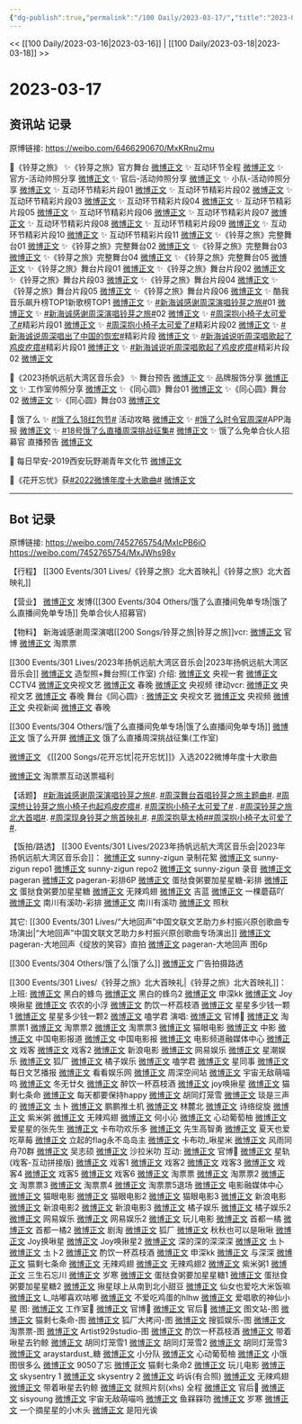 ```yaml
---
{"dg-publish":true,"permalink":"/100 Daily/2023-03-17/","title":"2023-03-17","created":"2023-03-17T21:16:09.547+08:00","updated":"2023-03-24T15:04:35.681+08:00"}
---
```



<< [[100 Daily/2023-03-16\|2023-03-16]] | [[100 Daily/2023-03-18\|2023-03-18]] >>

# 2023-03-17

## 资讯站 记录

原博链接: https://weibo.com/6466290670/MxKRnu2mu

🌟《铃芽之旅》
✨《铃芽之旅》官方舞台 [微博正文](https://weibo.com/6466290670/4880351384833291)
✨ 互动环节全程 [微博正文](https://weibo.com/6466290670/4880419264140266)
✨ 官方-活动帅照分享 [微博正文](https://weibo.com/6466290670/4880428463556194)
✨ 官后-活动帅照分享 [微博正文](https://weibo.com/6466290670/4880428895044815)
✨ 小队-活动帅照分享 [微博正文](https://weibo.com/6466290670/4880417788793743)
✨ 互动环节精彩片段01 [微博正文](https://weibo.com/6466290670/4880348490241669)
✨ 互动环节精彩片段02 [微博正文](https://weibo.com/6466290670/4880348792229981)
✨ 互动环节精彩片段03 [微博正文](https://weibo.com/6466290670/4880349329100344)
✨ 互动环节精彩片段04 [微博正文](https://weibo.com/6466290670/4880353648967915)
✨ 互动环节精彩片段05 [微博正文](https://weibo.com/6466290670/4880354131051880)
✨ 互动环节精彩片段06 [微博正文](https://weibo.com/6466290670/4880363123903383)
✨ 互动环节精彩片段07 [微博正文](https://weibo.com/6466290670/4880363774544821)
✨ 互动环节精彩片段08 [微博正文](https://weibo.com/6466290670/4880364802153738)
✨ 互动环节精彩片段09 [微博正文](https://weibo.com/6466290670/4880374783804742)
✨ 互动环节精彩片段10 [微博正文](https://weibo.com/6466290670/4880375412690987)
✨ 互动环节精彩片段11 [微博正文](https://weibo.com/6466290670/4880403343869601)
✨《铃芽之旅》完整舞台01 [微博正文](https://weibo.com/6466290670/4880335509395611)
✨《铃芽之旅》完整舞台02 [微博正文](https://weibo.com/6466290670/4880347667891993)
✨《铃芽之旅》完整舞台03 [微博正文](https://weibo.com/6466290670/4880349169718674)
✨《铃芽之旅》完整舞台04 [微博正文](https://weibo.com/6466290670/4880354337359109)
✨《铃芽之旅》完整舞台05 [微博正文](https://weibo.com/6466290670/4880434901551701)
✨《铃芽之旅》舞台片段01 [微博正文](https://weibo.com/6466290670/4880331972543335)
✨《铃芽之旅》舞台片段02 [微博正文](https://weibo.com/6466290670/4880334954962205)
✨《铃芽之旅》舞台片段03 [微博正文](https://weibo.com/6466290670/4880336934408031)
✨《铃芽之旅》舞台片段04 [微博正文](https://weibo.com/6466290670/4880340176345683)
✨《铃芽之旅》舞台片段05 [微博正文](https://weibo.com/6466290670/4880340461557536)
✨《铃芽之旅》舞台片段06 [微博正文](https://weibo.com/6466290670/4880377606574397)
✨ 酷我音乐飙升榜TOP1新歌榜TOP1
[微博正文](https://weibo.com/6466290670/4880306182029800)
✨ [#新海诚感谢周深演唱铃芽之旅#](https://s.weibo.com/weibo?q=%23%E6%96%B0%E6%B5%B7%E8%AF%9A%E6%84%9F%E8%B0%A2%E5%91%A8%E6%B7%B1%E6%BC%94%E5%94%B1%E9%93%83%E8%8A%BD%E4%B9%8B%E6%97%85%23)01
[微博正文](https://weibo.com/6466290670/4880293716560603)
✨ [#新海诚感谢周深演唱铃芽之旅#](https://s.weibo.com/weibo?q=%23%E6%96%B0%E6%B5%B7%E8%AF%9A%E6%84%9F%E8%B0%A2%E5%91%A8%E6%B7%B1%E6%BC%94%E5%94%B1%E9%93%83%E8%8A%BD%E4%B9%8B%E6%97%85%23)02
[微博正文](https://weibo.com/6466290670/4880292386701999)
✨ [#周深抱小椅子太可爱了#](https://s.weibo.com/weibo?q=%23%E5%91%A8%E6%B7%B1%E6%8A%B1%E5%B0%8F%E6%A4%85%E5%AD%90%E5%A4%AA%E5%8F%AF%E7%88%B1%E4%BA%86%23)精彩片段01
[微博正文](https://weibo.com/6466290670/4880335085766676)
✨ [#周深抱小椅子太可爱了#](https://s.weibo.com/weibo?q=%23%E5%91%A8%E6%B7%B1%E6%8A%B1%E5%B0%8F%E6%A4%85%E5%AD%90%E5%A4%AA%E5%8F%AF%E7%88%B1%E4%BA%86%23)精彩片段02
[微博正文](https://weibo.com/6466290670/4880348062951170)
✨ [#新海诚说周深唱出了中国的恢宏#](https://s.weibo.com/weibo?q=%23%E6%96%B0%E6%B5%B7%E8%AF%9A%E8%AF%B4%E5%91%A8%E6%B7%B1%E5%94%B1%E5%87%BA%E4%BA%86%E4%B8%AD%E5%9B%BD%E7%9A%84%E6%81%A2%E5%AE%8F%23)精彩片段
[微博正文](https://weibo.com/6466290670/4880338453531739)
✨ [#新海诚说听周深唱歌起了鸡皮疙瘩#](https://s.weibo.com/weibo?q=%23%E6%96%B0%E6%B5%B7%E8%AF%9A%E8%AF%B4%E5%90%AC%E5%91%A8%E6%B7%B1%E5%94%B1%E6%AD%8C%E8%B5%B7%E4%BA%86%E9%B8%A1%E7%9A%AE%E7%96%99%E7%98%A9%23)精彩片段01
[微博正文](https://weibo.com/6466290670/4880339115973210)
✨ [#新海诚说听周深唱歌起了鸡皮疙瘩#](https://s.weibo.com/weibo?q=%23%E6%96%B0%E6%B5%B7%E8%AF%9A%E8%AF%B4%E5%90%AC%E5%91%A8%E6%B7%B1%E5%94%B1%E6%AD%8C%E8%B5%B7%E4%BA%86%E9%B8%A1%E7%9A%AE%E7%96%99%E7%98%A9%23)精彩片段02
[微博正文](https://weibo.com/6466290670/4880343368992157)

🌟《2023扬帆远航大湾区音乐会》
✨ 舞台预告 [微博正文](https://weibo.com/6466290670/4880322782564599)
✨ 品牌服饰分享 [微博正文](https://weibo.com/6466290670/4880428471687659)
✨ 工作室帅照分享 [微博正文](https://weibo.com/6466290670/4880410788757962)
✨《同心圆》舞台01 [微博正文](https://weibo.com/6466290670/4880411211071517)
✨《同心圆》舞台02 [微博正文](https://weibo.com/6466290670/4880402408017759)
✨《同心圆》舞台03 [微博正文](https://weibo.com/6466290670/4880402889839721)

🌟 饿了么
✨ [#饿了么18红包节#](https://s.weibo.com/weibo?q=%23%E9%A5%BF%E4%BA%86%E4%B9%8818%E7%BA%A2%E5%8C%85%E8%8A%82%23) 活动攻略 [微博正文](https://weibo.com/6466290670/4880339907908731)
✨ [#饿了么时令官周深#](https://s.weibo.com/weibo?q=%23%E9%A5%BF%E4%BA%86%E4%B9%88%E6%97%B6%E4%BB%A4%E5%AE%98%E5%91%A8%E6%B7%B1%23)APP海报 [微博正文](https://weibo.com/6466290670/4880247419832082)
✨ [#18号饿了么直播周深挑战征集#](https://s.weibo.com/weibo?q=%2318%E5%8F%B7%E9%A5%BF%E4%BA%86%E4%B9%88%E7%9B%B4%E6%92%AD%E5%91%A8%E6%B7%B1%E6%8C%91%E6%88%98%E5%BE%81%E9%9B%86%23)
[微博正文](https://weibo.com/6466290670/4880276025773990)
✨ 饿了么免单合伙人招募官 直播预告
[微博正文](https://weibo.com/6466290670/4880267959603024)

🌟 每日早安-2019西安玩野潮青年文化节
[微博正文](https://weibo.com/6466290670/4880204000133718)

🌟《花开忘忧》获[#2022微博年度十大歌曲#](https://s.weibo.com/weibo?q=%232022%E5%BE%AE%E5%8D%9A%E5%B9%B4%E5%BA%A6%E5%8D%81%E5%A4%A7%E6%AD%8C%E6%9B%B2%23)
[微博正文](https://weibo.com/6466290670/4880236997251598)

---
## Bot 记录

原博链接:
https://weibo.com/7452765754/MxIcPB6iO
https://weibo.com/7452765754/MxJWhs98v

【行程】
[[300 Events/301 Lives/《铃芽之旅》北大首映礼\|《铃芽之旅》北大首映礼]]

【营业】
[微博正文](https://weibo.com/1736988591/4880266026288976) 发博([[300 Events/304 Others/饿了么直播间免单专场\|饿了么直播间免单专场]] 免单合伙人招募官)

【物料】
新海诚感谢周深演唱[[200 Songs/铃芽之旅\|铃芽之旅]]vcr:
[微博正文](https://weibo.com/7507799664/4880292302819776) 官博
[微博正文](https://weibo.com/2095820504/4880292910991098) 淘票票

[[300 Events/301 Lives/2023年扬帆远航大湾区音乐会\|2023年扬帆远航大湾区音乐会]]
[微博正文](http://weibo.com/7478855230/MxJK4txCs) 造型照+舞台照(工作室)
介绍:
[微博正文](https://weibo.com/2024623547/4880314281757807) 央视一套
[微博正文](https://weibo.com/2039753857/4880312988865028) CCTV4
[微博正文](https://weibo.com/2210168325/4880316768454988)央视文艺
[微博正文](https://weibo.com/3506728370/4880317683341456) 春晚
[微博正文](https://weibo.com/7211561239/4880347927937207) 央视频
律动vcr:
[微博正文](https://weibo.com/2210168325/4880358879266719) 央视文艺
[微博正文](https://weibo.com/3506728370/4880360594736280) 春晚
舞台《同心圆》:
[微博正文](http://weibo.com/2210168325/MxJBlqMRJ) 央视文艺
[微博正文](http://weibo.com/7211561239/MxJGGinV0) 央视频
[微博正文](http://weibo.com/2656274875/MxJLD3YBW) 央视新闻
[微博正文](http://weibo.com/3506728370/MxKkYnJ8z) 春晚

[[300 Events/304 Others/饿了么直播间免单专场\|饿了么直播间免单专场]]
[微博正文](https://weibo.com/5117812753/4880242889723158) 饿了么开屏
[微博正文](https://weibo.com/7478855230/4880272451180091) 饿了么直播周深挑战征集(工作室)

[微博正文](https://weibo.com/1266269835/4880233209270498) 《[[200 Songs/花开忘忧\|花开忘忧]]》入选2022微博年度十大歌曲

[微博正文](https://weibo.com/2095820504/4880371529810199) 淘票票互动送票福利

【话题】
[#新海诚感谢周深演唱铃芽之旅#](https://s.weibo.com/weibo?q=%23%E6%96%B0%E6%B5%B7%E8%AF%9A%E6%84%9F%E8%B0%A2%E5%91%A8%E6%B7%B1%E6%BC%94%E5%94%B1%E9%93%83%E8%8A%BD%E4%B9%8B%E6%97%85%23).
[#周深舞台首唱铃芽之旅主题曲#](https://s.weibo.com/weibo?q=%23%E5%91%A8%E6%B7%B1%E8%88%9E%E5%8F%B0%E9%A6%96%E5%94%B1%E9%93%83%E8%8A%BD%E4%B9%8B%E6%97%85%E4%B8%BB%E9%A2%98%E6%9B%B2%23).
[#周深想让铃芽之旅小椅子也起鸡皮疙瘩#](https://s.weibo.com/weibo?q=%23%E5%91%A8%E6%B7%B1%E6%83%B3%E8%AE%A9%E9%93%83%E8%8A%BD%E4%B9%8B%E6%97%85%E5%B0%8F%E6%A4%85%E5%AD%90%E4%B9%9F%E8%B5%B7%E9%B8%A1%E7%9A%AE%E7%96%99%E7%98%A9%23).
[#周深抱小椅子太可爱了#](https://s.weibo.com/weibo?q=%23%E5%91%A8%E6%B7%B1%E6%8A%B1%E5%B0%8F%E6%A4%85%E5%AD%90%E5%A4%AA%E5%8F%AF%E7%88%B1%E4%BA%86%23) .
[#周深铃芽之旅北大首唱#](https://s.weibo.com/weibo?q=%23%E5%91%A8%E6%B7%B1%E9%93%83%E8%8A%BD%E4%B9%8B%E6%97%85%E5%8C%97%E5%A4%A7%E9%A6%96%E5%94%B1%23).
[#周深现身铃芽之旅首映礼#](https://s.weibo.com/weibo?q=%23%E5%91%A8%E6%B7%B1%E7%8E%B0%E8%BA%AB%E9%93%83%E8%8A%BD%E4%B9%8B%E6%97%85%E9%A6%96%E6%98%A0%E7%A4%BC%23).
[#周深抱草太椅#](https://s.weibo.com/weibo?q=%23%E5%91%A8%E6%B7%B1%E6%8A%B1%E8%8D%89%E5%A4%AA%E6%A4%85%23)[#周深抱小椅子太可爱了#](https://s.weibo.com/weibo?q=%23%E5%91%A8%E6%B7%B1%E6%8A%B1%E5%B0%8F%E6%A4%85%E5%AD%90%E5%A4%AA%E5%8F%AF%E7%88%B1%E4%BA%86%23).

【饭拍/路透】
[[300 Events/301 Lives/2023年扬帆远航大湾区音乐会\|2023年扬帆远航大湾区音乐会]]：
[微博正文](https://weibo.com/3170657283/4880382443653577) sunny-zigun 录制花絮
[微博正文](https://weibo.com/3170657283/MxIX1xRFT) sunny-zigun repo1
[微博正文](https://weibo.com/3170657283/4880382481400990) sunny-zigun repo2
[微博正文](https://weibo.com/3170657283/MxJzV4Jk1) sunny-zigun 录音
[微博正文](http://weibo.com/7633014126/MxJC3aTQD) pageran
[微博正文](http://weibo.com/7633014126/MxJNrm8ZX) pageran-彩排6P
[微博正文](http://weibo.com/6048634807/MxJvy7QYo) 蛋挞食粥要加星星糖-彩排
[微博正文](http://weibo.com/6048634807/MxJtaiywG) 蛋挞食粥要加星星糖
[微博正文](http://weibo.com/7495641082/MxJtfByEk) 无辣鸡翅
[微博正文](http://weibo.com/6292184673/MxJJdcNGp) 吉蓝
[微博正文](http://weibo.com/2482060945/MxJxTbTt1) 一棵蘑菇吖
[微博正文](http://weibo.com/5984217628/MxJy9nCkc) 南川有溪叻-彩排
[微博正文](http://weibo.com/5984217628/MxJDAgsne) 南川有溪叻
[微博正文](http://weibo.com/7521008698/MxJGxem7O) 照秋

其它:
[[300 Events/301 Lives/“大地回声”中国文联文艺助力乡村振兴原创歌曲专场演出\|“大地回声”中国文联文艺助力乡村振兴原创歌曲专场演出]]
[微博正文](https://weibo.com/7633014126/4880289891097593) pageran-大地回声《绽放的笑容》直拍
[微博正文](https://weibo.com/7633014126/4880257532823592) pageran-大地回声 图6p

[[300 Events/304 Others/饿了么\|饿了么]]
[微博正文](https://weibo.com/5537809644/4880241786358762) 广告拍摄路透

[[300 Events/301 Lives/《铃芽之旅》北大首映礼\|《铃芽之旅》北大首映礼]]：
上班:
[微博正文](https://weibo.com/3212162703/4880305561275817) 黑白的蜂鸟
[微博正文](https://weibo.com/3212162703/4880334531334259) 黑白的蜂鸟2
[微博正文](https://weibo.com/7464115834/4880299882452771) 申深kk
[微博正文](https://weibo.com/6639163688/4880300491146577) Joy唤揪星
[微博正文](https://weibo.com/5961073980/4880297700627342) 农农的小浮
[微博正文](https://weibo.com/6480823918/4880303711587214) 酌饮一杯荔枝酒
[微博正文](https://weibo.com/7238261057/4880305804806373) 星星多少钱一颗1
[微博正文](https://weibo.com/7238261057/4880307268360503) 星星多少钱一颗2
[微博正文](https://weibo.com/1901459883/4880307037144340) 嗑学君
演唱:
[微博正文](https://weibo.com/7507799664/4880350339662433) 官博🌟
[微博正文](https://weibo.com/2095820504/4880329791246910) 淘票票1
[微博正文](https://weibo.com/2095820504/4880333620909573) 淘票票2
[微博正文](https://weibo.com/2095820504/4880337438773204) 淘票票3
[微博正文](https://weibo.com/2611607127/4880337777202433) 猫眼电影
[微博正文](https://weibo.com/3039869913/4880347503794190) 中影
[微博正文](https://weibo.com/1261788454/4880338293623834) 中国电影报道
[微博正文](https://weibo.com/2304129841/4880336729146692) 中国电影报
[微博正文](https://weibo.com/6495544869/4880342995959898) 电影频道融媒体中心
[微博正文](https://weibo.com/6891885433/4880336981594148) 戏客
[微博正文](https://weibo.com/6891885433/4880340646106972) 戏客2
[微博正文](https://weibo.com/1623886424/4880333926827324) 新浪电影
[微博正文](https://weibo.com/2674977220/4880341032243423) 网易娱乐
[微博正文](https://weibo.com/3876391089/4880335302560715) 星潮娱乐
[微博正文](https://weibo.com/6525010965/4880344145202549) 狐厂
[微博正文](https://weibo.com/5291824241/4880339295802086) 橘子娱乐
[微博正文](https://weibo.com/1901459883/4880334610501472) 嗑学君
[微博正文](https://weibo.com/7090942012/4880349144286231) 星同事
[微博正文](https://weibo.com/1283367840/4880357797400369) 每日文艺播报
[微博正文](https://weibo.com/6527237821/4880362449143878) 看看娱乐网
[微博正文](https://weibo.com/7183015833/4880356912660904) 周深空间站
[微博正文](https://weibo.com/7766155827/4880335400341274) 宇宙无敌萌喵呜
[微博正文](https://weibo.com/6130808928/4880335470332105) 冬无廿夂
[微博正文](https://weibo.com/6480823918/4880336007725914) 醉饮一杯荔枝酒
[微博正文](https://weibo.com/6639163688/4880335618444538) joy唤揪星
[微博正文](https://weibo.com/7775270829/4880338449336378) 猫剩七条命
[微博正文](https://weibo.com/5513727502/4880339593602487) 每天都要保持happy
[微博正文](https://weibo.com/5352964966/4880340399161821) 胡同灯笼雪
[微博正文](https://weibo.com/5567959288/4880341401601308) 琰是三声的
[微博正文](https://weibo.com/7515745168/4880343511599478) 圡卜
[微博正文](https://weibo.com/5667714475/4880337655564262) 鹏鹏推土机
[微博正文](https://weibo.com/5460551992/4880343050490519) 林麓北
[微博正文](https://weibo.com/1951016995/4880344656907783) 诗络绽旋
[微博正文](https://weibo.com/6124848398/4880345814012542) 紫米粥
[微博正文](https://weibo.com/7495641082/4880346133300090) 无辣鸡翅
[微博正文](https://weibo.com/1876943407/4880348061634301) 何小沁
[微博正文](https://weibo.com/7568338314/4880349845003540) 心动葡萄柚
[微博正文](https://weibo.com/3626256652/4880352264325039) 爱星星的张先生
[微博正文](https://weibo.com/5373127683/4880350797105040) 卡布叻欢乐多
[微博正文](https://weibo.com/1803522567/4880351991694819) 先生高智勇
[微博正文](https://weibo.com/7210135194/4880360997654034) 夏天也爱吃草莓
[微博正文](https://weibo.com/1762403817/4880360616498960) 立起的flag永不岛岛主
[微博正文](https://weibo.com/7350512075/4880361484718547) 卡布叻_啾星米
[微博正文](http://weibo.com/6735440572/MxK4X2Lws) 风雨同舟70群
[微博正文](https://weibo.com/1707579580/MxIpWcmFk) 吴志硕
[微博正文](https://weibo.com/2306004345/MxJoK6Lxo) 沙拉米叻
互动:
[微博正文](https://weibo.com/7507799664/4880357571432252) 官博🌟
[微博正文](https://weibo.com/6466290670/4880419264140266) 星轨(戏客-互动拼接版)
[微博正文](https://weibo.com/6891885433/4880340520277520) 戏客1
[微博正文](https://weibo.com/6891885433/4880343590506428) 戏客2
[微博正文](https://weibo.com/6891885433/4880346330696280) 戏客3
[微博正文](https://weibo.com/6891885433/4880347936590437) 戏客4
[微博正文](https://weibo.com/6891885433/4880348129003154) 戏客5
[微博正文](https://weibo.com/6891885433/4880349879074840) 戏客6
[微博正文](https://weibo.com/2095820504/4880333986337151) 淘票票
[微博正文](https://weibo.com/2095820504/4880342824258030) 淘票票2
[微博正文](https://weibo.com/2095820504/4880347869485833) 淘票票3
[微博正文](https://weibo.com/2095820504/4880352882199779) 淘票票4
[微博正文](https://weibo.com/2095820504/4880359575260103) 淘票票5退场
[微博正文](https://weibo.com/6495544869/4880347073088334) 电影融媒体中心
[微博正文](https://weibo.com/2611607127/4880341166198901) 猫眼电影
[微博正文](https://weibo.com/2611607127/4880343301883970) 猫眼电影2
[微博正文](https://weibo.com/2611607127/4880347425145532) 猫眼电影3
[微博正文](https://weibo.com/1623886424/4880336669902247) 新浪电影
[微博正文](https://weibo.com/1623886424/4880340349357325) 新浪电影2
[微博正文](https://weibo.com/1623886424/4880343666270413) 新浪电影3
[微博正文](https://weibo.com/5291824241/4880337605233152) 橘子娱乐
[微博正文](https://weibo.com/5291824241/4880347274414219) 橘子娱乐2
[微博正文](https://weibo.com/2674977220/4880338571235579) 网易娱乐
[微博正文](https://weibo.com/2674977220/4880339862556511) 网易娱乐2
[微博正文](https://weibo.com/2547827413/4880332555291164) 玩儿电影
[微博正文](https://weibo.com/3314422837/4880342291058110) 首都一橘
[微博正文](https://weibo.com/3314422837/4880349295285792) 首都一橘2
[微博正文](https://weibo.com/5697928291/4880334715359626) 剧淘
[微博正文](https://weibo.com/6525010965/4880354345486186) 狐厂
[微博正文](https://weibo.com/7394787392/4880333176313588) 秋秋也可以是啾啾
[微博正文](https://weibo.com/6639163688/4880332094703542) Joy换啾星
[微博正文](https://weibo.com/6639163688/4880338159406705) Joy唤揪星2
[微博正文](https://weibo.com/7468959686/4880333877025333) 深的深的深深深
[微博正文](https://weibo.com/7515745168/4880337299834168) 圡卜
[微博正文](https://weibo.com/7515745168/4880344086484265) 圡卜2
[微博正文](https://weibo.com/6480823918/4880337388440784) 酌饮一杯荔枝酒
[微博正文](https://weibo.com/7464115834/4880339006918629) 申深kk
[微博正文](https://weibo.com/7330448895/4880340483313757) 与深深
[微博正文](https://weibo.com/7775270829/4880343607280215) 猫剩七条命
[微博正文](https://weibo.com/7495641082/4880346804391769) 无辣鸡翅
[微博正文](https://weibo.com/7495641082/4880362674854044) 无辣鸡翅2
[微博正文](https://weibo.com/6124848398/4880348946629933) 紫米粥1
[微博正文](https://weibo.com/7740677475/4880347827015413) 三生石忘川
[微博正文](https://weibo.com/5235980784/4880346426903852) 岁寒
[微博正文](https://weibo.com/6048634807/4880378088653419) 蛋挞食粥要加星星糖1
[微博正文](http://weibo.com/6048634807/MxKVssJGY) 蛋挞食粥要加星星糖2
[微博正文](http://weibo.com/6345853202/MxJixmOPb) 揪星球上从南到北小甜豆
[微博正文](http://weibo.com/6936069202/MxJkZwl2O) 仙女也爱吃大米饭嘛
[微博正文](http://weibo.com/6347160889/MxJFvmvhI) L_咕嘟喜欢咕嘟
[微博正文](http://weibo.com/2816518997/MxJGuvkdT) 不爱吃鸡蛋的hlhw
[微博正文](https://weibo.com/5509392823/4880425623225343) 爱唱歌的神仙小星
图:
[微博正文](http://weibo.com/7478855230/MxO69DmCc) 工作室🌟
[微博正文](http://weibo.com/7507799664/MxJXE2jq0) 官博🌟
[微博正文](https://weibo.com/5248300719/MxKdhtlk4) 官后🌟
[微博正文](https://weibo.com/6987697229/4880339039682757) 图文站-图
[微博正文](https://weibo.com/7775270829/4880331952360033) 猫剩七条命-图
[微博正文](https://weibo.com/6525010965/4880337010168811) 狐厂大拷问-图
[微博正文](https://weibo.com/1843633441/4880339346656190) 搜狐娱乐-图
[微博正文](https://weibo.com/2095820504/4880340617004279) 淘票票-图
[微博正文](https://weibo.com/6873250805/4880341447479089) Artist929studio-图
[微博正文](https://weibo.com/6480823918/4880338527980051) 酌饮一杯荔枝酒
[微博正文](https://weibo.com/3246571812/4880371415784603) 带着啾星去钓鲸
[微博正文](https://weibo.com/5352964966/4880371998524191) 胡同灯笼雪1
[微博正文](https://weibo.com/5352964966/4880367142308673) 胡同灯笼雪2
[微博正文](http://weibo.com/5352964966/MxJo1tr0t) 胡同灯笼雪3
[微博正文](https://weibo.com/3179148264/4880369738059251) araystardust_糖
[微博正文](http://weibo.com/5516625428/MxJnP7axl) 小分队
[微博正文](http://weibo.com/7568338314/MxJdikm6U) 心动葡萄柚
[微博正文](http://weibo.com/5311514508/MxJHstlIL) 小饿图很多么
[微博正文](http://weibo.com/7047859256/MxKbPn0iD) 9050了忘
[微博正文](https://weibo.com/7775270829/4880351539758381) 猫剩七条命2
[微博正文](https://weibo.com/2547827413/4880332555291164) 玩儿电影
[微博正文](https://weibo.com/6025465283/4880324083319567) skysentry 1
[微博正文](https://weibo.com/6025465283/4880349223458801) skysentry 2
[微博正文](https://weibo.com/6291597553/4880350939709613) 屿诉(有合照)
[微博正文](https://weibo.com/7495641082/4880366068046503) 无辣鸡翅
[微博正文](http://weibo.com/3246571812/MxOSnbnrE) 带着啾星去钓鲸
[微博正文](https://weibo.com/3199780861/MxOlWmZHP) 就照片刻(xhs)
全程
[微博正文](http://weibo.com/5248300719/MxN2A0fMY) 官后🌟
[微博正文](https://weibo.com/7403957499/4880340991349338) sisyoung
[微博正文](https://weibo.com/7766155827/4880354265009678) 宇宙无敌萌喵呜
[微博正文](https://weibo.com/2158348107/4880365934612300) 鱼槑槑叻
[微博正文](https://weibo.com/5235980784/4880344534230459) 岁寒
[微博正文](http://weibo.com/5482438036/MxJ1njV4z) 一个摘星星的小木头
[微博正文](https://weibo.com/5692836188/MxIvI1LP6) 是阳光诶
